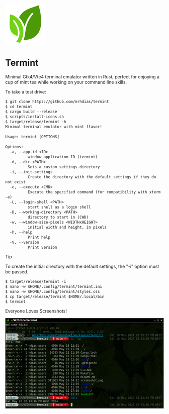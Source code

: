 ![Termint Logo](https://raw.githubusercontent.com/mrhdias/termint/main/icons/hicolor/64x64/apps/termint.svg)

# Termint
Minimal Gtk4/Vte4 terminal emulator written in Rust, perfect for enjoying a cup of mint tea while working on your command line skills.

To take a test drive:
```
$ git clone https://github.com/mrhdias/termint
$ cd termint
$ cargo build --release
$ scripts/install-icons.sh
$ target/release/termint -h
Minimal terminal emulator with mint flavor!

Usage: termint [OPTIONS]

Options:
  -a, --app-id <ID>
          window application ID (termint)
  -d, --dir <PATH>
          Sets a custom settings directory
  -i, --init-settings
          Create the directory with the default settings if they do not exist
  -e, --execute <CMD>
          Execute the specified command (for compatibility with xterm -e)
  -L, --login-shell <PATH>
          start shell as a login shell
  -D, --working-directory <PATH>
          directory to start in (CWD)
  -w, --window-size-pixels <WIDTHxHEIGHT>
          initial width and height, in pixels
  -h, --help
          Print help
  -V, --version
          Print version
```
> [!TIP]
> To create the initial directory with the default settings, the "-i" option must be passed.
```
$ target/release/termint -i
$ nano -w $HOME/.config/termint/termint.ini
$ nano -w $HOME/.config/termint/styles.css
$ cp target/release/termint $HOME/.local/bin
$ termint
```

Everyone Loves Screenshots!

![Termint Screenshot](https://raw.githubusercontent.com/mrhdias/termint/main/screenshot.png)
